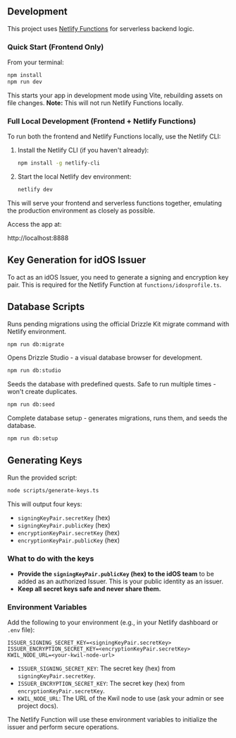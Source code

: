 ## Development

This project uses [Netlify Functions](https://docs.netlify.com/functions/overview/) for serverless backend logic.

### Quick Start (Frontend Only)

From your terminal:

```sh
npm install
npm run dev
```

This starts your app in development mode using Vite, rebuilding assets on file changes. **Note:** This will not run Netlify Functions locally.

### Full Local Development (Frontend + Netlify Functions)

To run both the frontend and Netlify Functions locally, use the Netlify CLI:

1. Install the Netlify CLI (if you haven't already):
   ```sh
   npm install -g netlify-cli
   ```
2. Start the local Netlify dev environment:
   ```sh
   netlify dev
   ```

This will serve your frontend and serverless functions together, emulating the production environment as closely as possible.

Access the app at:

http://localhost:8888

## Key Generation for idOS Issuer

To act as an idOS Issuer, you need to generate a signing and encryption key pair. This is required for the Netlify Function at `functions/idosprofile.ts`.

## Database Scripts

Runs pending migrations using the official Drizzle Kit migrate command with Netlify environment.

```sh
npm run db:migrate
```

Opens Drizzle Studio - a visual database browser for development.

```sh
npm run db:studio
```

Seeds the database with predefined quests. Safe to run multiple times - won't create duplicates.

```sh
npm run db:seed
```

Complete database setup - generates migrations, runs them, and seeds the database.

```sh
npm run db:setup
```

## Generating Keys

Run the provided script:

```sh
node scripts/generate-keys.ts
```

This will output four keys:

- `signingKeyPair.secretKey` (hex)
- `signingKeyPair.publicKey` (hex)
- `encryptionKeyPair.secretKey` (hex)
- `encryptionKeyPair.publicKey` (hex)

### What to do with the keys

- **Provide the `signingKeyPair.publicKey` (hex) to the idOS team** to be added as an authorized Issuer. This is your public identity as an issuer.
- **Keep all secret keys safe and never share them.**

### Environment Variables

Add the following to your environment (e.g., in your Netlify dashboard or `.env` file):

```
ISSUER_SIGNING_SECRET_KEY=<signingKeyPair.secretKey>
ISSUER_ENCRYPTION_SECRET_KEY=<encryptionKeyPair.secretKey>
KWIL_NODE_URL=<your-kwil-node-url>
```

- `ISSUER_SIGNING_SECRET_KEY`: The secret key (hex) from `signingKeyPair.secretKey`.
- `ISSUER_ENCRYPTION_SECRET_KEY`: The secret key (hex) from `encryptionKeyPair.secretKey`.
- `KWIL_NODE_URL`: The URL of the Kwil node to use (ask your admin or see project docs).

The Netlify Function will use these environment variables to initialize the issuer and perform secure operations.
